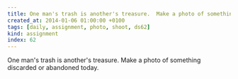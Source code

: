 ```yaml
---
title: One man's trash is another's treasure.  Make a photo of something discarded or abandoned today.
created_at: 2014-01-06 01:00:00 +0100
tags: [daily, assignment, photo, shoot, ds62]
kind: assignment
index: 62
---
```


One man's trash is another's treasure.  Make a photo of something discarded or abandoned today.
